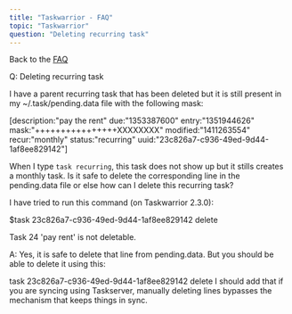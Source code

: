 ```yaml
---
title: "Taskwarrior - FAQ"
topic: "Taskwarrior"
question: "Deleting recurring task"
---
```


Back to the [FAQ](/support/faq)

Q: Deleting recurring task

I have a parent recurring task that has been deleted but it is still present in my ~/.task/pending.data file with the following mask:

 

[description:"pay the rent" due:"1353387600" entry:"1351944626" mask:"++++++++++++++++XXXXXXXX" modified:"1411263554" recur:"monthly" status:"recurring" uuid:"23c826a7-c936-49ed-9d44-1af8ee829142"]
 

When I type `task recurring`, this task does not show up but it stills creates a monthly task. Is it safe to delete the corresponding line in the pending.data file or else how can I delete this recurring task?

 

I have tried to run this command (on Taskwarrior 2.3.0):

 

$task 23c826a7-c936-49ed-9d44-1af8ee829142 delete

Task 24 'pay rent' is not deletable.

A: Yes, it is safe to delete that line from pending.data.
But you should be able to delete it using this:

task 23c826a7-c936-49ed-9d44-1af8ee829142 delete
I should add that if you are syncing using Taskserver, manually deleting lines bypasses the mechanism that keeps things in sync.

